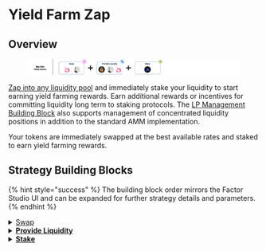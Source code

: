 # Yield Farm Zap

## Overview

<figure><img src="../../../.gitbook/assets/image (41).png" alt=""><figcaption></figcaption></figure>

[Zap into any liquidity pool](liquidity-pool-zap.md) and immediately stake your liquidity to start earning yield farming rewards. Earn additional rewards or incentives for committing liquidity long term to staking protocols. The [LP Management Building Block](../../../factor-building-blocks/lp-management/) also supports management of concentrated liquidity positions in addition to the standard AMM implementation.

Your tokens are immediately swapped at the best available rates and staked to earn yield farming rewards.

## Strategy Building Blocks

{% hint style="success" %}
The building block order mirrors the Factor Studio UI and can be expanded for further strategy details and parameters.
{% endhint %}

<details>

<summary><a href="../../../factor-building-blocks/swap/">Swap</a></summary>

* Select the token to swap from based on the target pool. If the target pool tokens are different from your current token, you will have to add an additional [Swap Building Block ](../../../factor-building-blocks/swap/)to acquire all the pool tokens.
* Input token amount. The ratio of tokens required will be dependent on your target pool as well as the price range which you are providing liquidity to.

</details>

<details>

<summary><a href="../../../factor-building-blocks/lp-management/"><strong>Provide Liquidity</strong></a></summary>

* Select the target pool.
* Add the required ratio of tokens.

</details>

<details>

<summary><a href="../../../governance/fctr-token/staking-and-governance.md"><strong>Stake</strong></a></summary>

* Stake your liquidity position.

</details>
